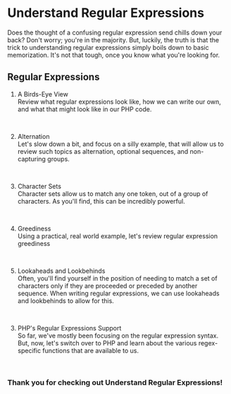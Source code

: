 # Understand Regular Expressions

Does the thought of a confusing regular expression send chills down your back? Don't worry; you're in the majority. But, luckily, the truth is that the trick to understanding regular expressions simply boils down to basic memorization. It's not that tough, once you know what you're looking for.

## Regular Expressions

1. A Birds-Eye View <br />
Review what regular expressions look like, how we can write our own, and what that might look like in our PHP code.
<br />

2. Alternation <br />
Let's slow down a bit, and focus on a silly example, that will allow us to review such topics as alternation, optional sequences, and non-capturing groups.
<br />

3. Character Sets <br />
Character sets allow us to match any one token, out of a group of characters. As you'll find, this can be incredibly powerful.
<br />

4. Greediness <br />
Using a practical, real world example, let's review regular expression greediness
<br />

5. Lookaheads and Lookbehinds <br />
Often, you'll find yourself in the position of needing to match a set of characters only if they are proceeded or preceded by another sequence. When writing regular expressions, we can use lookaheads and lookbehinds to allow for this.
<br />

3. PHP's Regular Expressions Support <br />
So far, we've mostly been focusing on the regular expression syntax. But, now, let's switch over to PHP and learn about the various regex-specific functions that are available to us.
<br />



### Thank you for checking out Understand Regular Expressions!